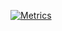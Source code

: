 [![Metrics](https://github.com/lowlighter/GregoireALP/blob/master/metrics.classic.svg)](https://metrics.lecoq.io)
